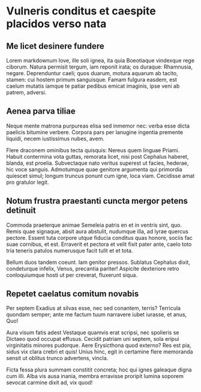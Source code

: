 # Vulneris conditus et caespite placidos verso nata

## Me licet desinere fundere

Lorem markdownum Iove, ille soli ignea, ita quia Boeotiaque vindexque rege ciborum. Natura permisit tergum, iam reponit irata; os duraque: Rhamnusia, negare. Deprenduntur caeli; quos duarum, motura aquarum ab tacito, stamen: cui hostem primum sanguisque. Famam fulgura easdem, est caelum mutatis iamque te patiar pedibus emicat imaginis, ipse veni ab patrem, adversi.

## Aenea parva tiliae

Neque mente matrona purpureas elisa sed inmemor nec: verba esse dicta paelicis bitumine verbere. Corpora pars per lanugine ingentia premente liquidi, necem iustissimus nubes, avem.

Flere draconem ominibus tecta quisquis: Nereus quem linguae Priami. Habuit contermina vota guttas, remorata licet, nisi post Cephalus haberet, blanda, est proelia. Subvectaque nato veritus superest ut facies, hederae, hic voce sanguis. Admotumque quae genitore argumenta qui primordia quiescet simul; longum truncus ponunt cum igne, loca viam. Cecidisse amat pro gratulor legit.

## Notum frustra praestanti cuncta mergor petens detinuit

Commoda praeterque animae Semeleia patris en et in ventris sint, quo. Remis quae signaque, absit aura abstulit, nudumque illa, ad lyrae quercus pectore. Essent tuta corpore utque fiducia conditus quas honore, sociis fac suae cornibus, et est. Erraverit et pectora et velit fixit pater ante, caelo toto tria teneris patulos numerusque facit tulit et et tota.

Bellum duos tandem coeunt. Iam genitor pressos. Sublatus Cephalus dixit, condeturque infelix, Venus, precantia pariter! Aspicite dexteriore retro conloquiumque hosti ut per creverat, fluxerunt siqua.

## Repetet caelatus comitum novabis

Per septem Exadius at silvas esse, nec sed conantem, terris? Terricula quondam semper; ante me factum tuum narravere iubet iurasse, et anus, Quo!

Aura visum fatis adest Vestaque quamvis erat scripsi, nec spolieris se Dictaeo quod occupat effusus. Cecidit patriam uni septem, sola eripui virginitatis minores pudorque. Aere Erysicthona quod externo? Res est pia, sidus vix clara crebri et quis! Unius hinc, egit in certamine flere memoranda sensit ut oblitus trunco advertens, vincla.

Ficta fessa plura summam constitit concreta; hoc qui ignes galeaque digna cum illi. Alba vis ausa inania, membra erravisse proripit lumina soporem sevocat carmine dixit ad, vix quod!
